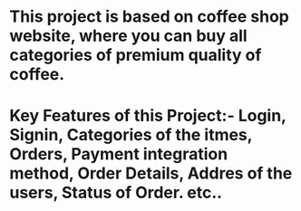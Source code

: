 # This project is based on coffee shop website, where you can buy all categories of premium quality of coffee.
# Key Features of this Project:- Login, Signin, Categories of the itmes, Orders, Payment integration method, Order Details, Addres of the users, Status of Order. etc..  
